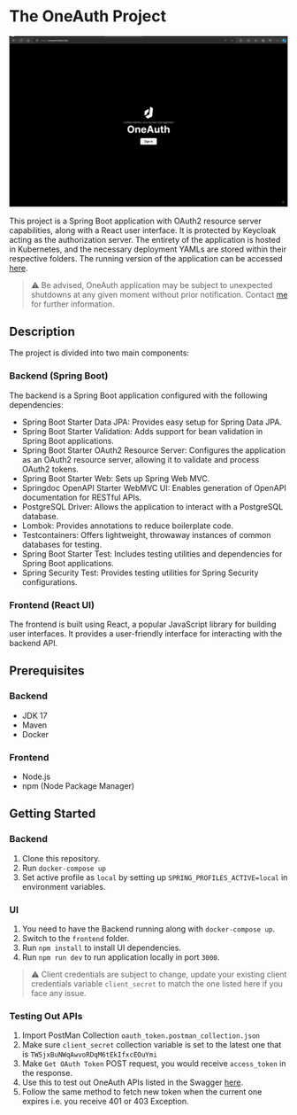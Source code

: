 # The OneAuth Project

![OneAuth Screenshot](/screenshots/oneauth-screenshot1.png)

This project is a Spring Boot application with OAuth2 resource server capabilities, along with a React user interface. It is protected by Keycloak acting as the authorization server. The entirety of the application is hosted in Kubernetes, and the necessary deployment YAMLs are stored within their respective folders. The running version of the application can be accessed [here](https://oneauth.theiris.club/).


> :warning: Be advised, OneAuth application may be subject to unexpected shutdowns at any given moment without prior notification. Contact [me](https://www.linkedin.com/in/maheshraj-r-p-37689b164/) for further information. 

## Description

The project is divided into two main components:

### Backend (Spring Boot)

The backend is a Spring Boot application configured with the following dependencies:

- Spring Boot Starter Data JPA: Provides easy setup for Spring Data JPA.
- Spring Boot Starter Validation: Adds support for bean validation in Spring Boot applications.
- Spring Boot Starter OAuth2 Resource Server: Configures the application as an OAuth2 resource server, allowing it to validate and process OAuth2 tokens.
- Spring Boot Starter Web: Sets up Spring Web MVC.
- Springdoc OpenAPI Starter WebMVC UI: Enables generation of OpenAPI documentation for RESTful APIs.
- PostgreSQL Driver: Allows the application to interact with a PostgreSQL database.
- Lombok: Provides annotations to reduce boilerplate code.
- Testcontainers: Offers lightweight, throwaway instances of common databases for testing.
- Spring Boot Starter Test: Includes testing utilities and dependencies for Spring Boot applications.
- Spring Security Test: Provides testing utilities for Spring Security configurations.

### Frontend (React UI)

The frontend is built using React, a popular JavaScript library for building user interfaces. It provides a user-friendly interface for interacting with the backend API.

## Prerequisites

### Backend

- JDK 17
- Maven
- Docker

### Frontend

- Node.js
- npm (Node Package Manager)

## Getting Started

### Backend

1. Clone this repository.
2. Run `docker-compose up`
3. Set active profile as `local` by setting up `SPRING_PROFILES_ACTIVE=local` in environment variables.

### UI

1. You need to have the Backend running along with `docker-compose up`.
2. Switch to the `frontend` folder.
3. Run `npm install` to install UI dependencies.
4. Run `npm run dev` to run application locally in port `3000`.

> :warning: Client credentials are subject to change, update your existing client credentials variable `client_secret` to match the one listed here if you face any issue.

### Testing Out APIs
1. Import PostMan Collection `oauth_token.postman_collection.json`
2. Make sure `client_secret` collection variable is set to the latest one that is `TW5jxBuNWqAwvoRDqM6tEkIfxcEOuYmi`
3. Make `Get OAuth Token` POST request, you would receive `access_token` in the response.
4. Use this to test out OneAuth APIs listed in the Swagger [here](https://oneauth.theiris.club/api/swagger-ui/index.html).
5. Follow the same method to fetch new token when the current one expires i.e. you receive 401 or 403 Exception.